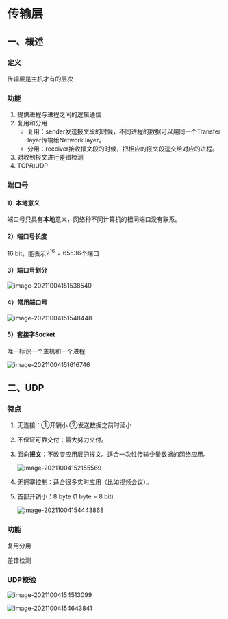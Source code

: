 # 传输层

## 一、概述

### 定义

传输层是主机才有的层次

### 功能

1. 提供进程与进程之间的逻辑通信
2. 复用和分用
   * 复用：sender发送报文段的时候，不同进程的数据可以用同一个Transfer layer传输给Network layer。
   * 分用：receiver接收报文段的时候，把相应的报文段送交给对应的进程。
3. 对收到报文进行差错检测
4. TCP和UDP

### 端口号

#### 1）本地意义

端口号只具有**本地**意义，网络种不同计算机的相同端口没有联系。

#### 2）端口号长度

16 bit，能表示$2^{16}=65536$个端口

#### 3）端口号划分

![image-20211004151538540](E:\Typora_Documents\Internet\imgs\传输层.assets\image-20211004151538540.png)

#### 4）常用端口号

![image-20211004151548448](E:\Typora_Documents\Internet\imgs\传输层.assets\image-20211004151548448.png)

#### 5）套接字Socket

唯一标识一个主机和一个进程

![image-20211004151616746](E:\Typora_Documents\Internet\imgs\传输层.assets\image-20211004151616746.png)





## 二、UDP

### 特点

1. 无连接：①开销小 ②发送数据之前时延小

2. 不保证可靠交付：最大努力交付。

3. 面向**报文**：不改变应用层的报文。适合一次性传输少量数据的网络应用。

   ![image-20211004152155569](E:\Typora_Documents\Internet\imgs\传输层.assets\image-20211004152155569.png)

4. 无拥塞控制：适合很多实时应用（比如视频会议）。

5. 首部开销小：8 byte       (1 byte = 8 bit)

   ![image-20211004154443868](E:\Typora_Documents\Internet\imgs\传输层.assets\image-20211004154443868.png)

### 功能

复用分用

差错检测

### UDP校验

![image-20211004154513099](E:\Typora_Documents\Internet\imgs\传输层.assets\image-20211004154513099.png)

![image-20211004154643841](E:\Typora_Documents\Internet\imgs\传输层.assets\image-20211004154643841.png)





